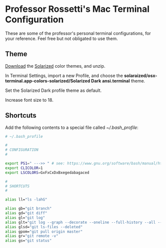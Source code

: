 # Professor Rossetti's Mac Terminal Configuration

These are some of the professor's personal terminal configurations, for your reference. Feel free but not obligated to use them.

## Theme

[Download](http://ethanschoonover.com/solarized/files/solarized.zip) the [Solarized](http://ethanschoonover.com/solarized) color themes, and unzip.

In Terminal Settings, import a new Profile, and choose the **solaraized/osx-terminal.app-colors-solarized/Solarized Dark ansi.terminal** theme.

Set the Solarized Dark profile theme as default.

Increase font size to 18.

## Shortcuts

Add the following contents to a special file called *~/.bash_profile*:

``` sh
# ~/.bash_profile

#
# CONFIGURATION
#

export PS1=" --->> " # see: https://www.gnu.org/software/bash/manual/html_node/Controlling-the-Prompt.html
export CLICOLOR=1
export LSCOLORS=GxFxCxDxBxegedabagaced

#
# SHORTCUTS
#

alias ll="ls -lahG"

alias gb="git branch"
alias gd="git diff"
alias gl="git log"
alias glt="git log --graph --decorate --oneline --full-history --all --simplify-by-decoration"
alias glsd="git ls-files --deleted"
alias gpom="git pull origin master"
alias gr="git remote -v"
alias gs="git status"
```
